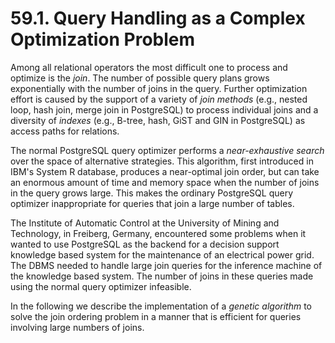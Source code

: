 # 59.1. Query Handling as a Complex Optimization Problem

Among all relational operators the most difficult one to process and optimize is the _join_. The number of possible query plans grows exponentially with the number of joins in the query. Further optimization effort is caused by the support of a variety of _join methods_ (e.g., nested loop, hash join, merge join in PostgreSQL) to process individual joins and a diversity of _indexes_ (e.g., B-tree, hash, GiST and GIN in PostgreSQL) as access paths for relations.

The normal PostgreSQL query optimizer performs a _near-exhaustive search_ over the space of alternative strategies. This algorithm, first introduced in IBM's System R database, produces a near-optimal join order, but can take an enormous amount of time and memory space when the number of joins in the query grows large. This makes the ordinary PostgreSQL query optimizer inappropriate for queries that join a large number of tables.

The Institute of Automatic Control at the University of Mining and Technology, in Freiberg, Germany, encountered some problems when it wanted to use PostgreSQL as the backend for a decision support knowledge based system for the maintenance of an electrical power grid. The DBMS needed to handle large join queries for the inference machine of the knowledge based system. The number of joins in these queries made using the normal query optimizer infeasible.

In the following we describe the implementation of a _genetic algorithm_ to solve the join ordering problem in a manner that is efficient for queries involving large numbers of joins.
